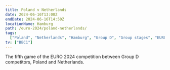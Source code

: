 ```yaml
---
title: Poland v Netherlands
date: 2024-06-16T13:00Z
endDate: 2024-06-16T14:50Z
locationName: Hamburg
path: /euro-2024/poland-netherlands/
tags:
  ["Poland", "Netherlands", "Hamburg", "Group D", "Group stages", "EURO 2024"]
tv: ["BBC1"]
---
```

The fifth game of the EURO 2024 competition between Group D competitors, Poland and Netherlands.
